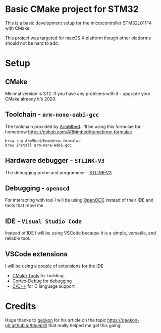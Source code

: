 # Basic CMake project for STM32

This is a basic development setup for the microcontroller STM32L011F4 with CMake.

This project was targeted for macOS X platform though other platforms should not be hard to add.

# Setup

## CMake
Minimal version is 3.12. If you have any problems with it - upgrade your CMake already it's 2020.

## Toolchain - `arm-none-eabi-gcc`
The toolchain provided by [ArmMbed](https://www.mbed.com/en/).
I'll be using this formulae for homebrew https://github.com/ARMmbed/homebrew-formulae 
```
brew tap ArmMbed/homebrew-formulae
brew install arm-none-eabi-gcc
```

## Hardware debugger - `STLINK-V3`
The debugging probe and programmer - [STLINK-V3](https://www.st.com/en/development-tools/stlink-v3set.html)

## Debugging - `openocd`
For interacting with tool I will be using [OpenOCD](http://openocd.org/) instead of their IDE and tools that repel me.

## IDE - `Visual Studio Code`
Instead of IDE I will be using VSCode because it is a simple, versatile, and reliable tool.

## VSCode extensions
I will be using a couple of extensions for the IDE:
- [CMake Tools](https://marketplace.visualstudio.com/items?itemName=ms-vscode.cmake-tools) for building
- [Cortex-Debug](https://marketplace.visualstudio.com/items?itemName=marus25.cortex-debug) for debugging
- [C/C++](https://marketplace.visualstudio.com/items?itemName=ms-vscode.cpptools) for C language support

# Credits
Huge thanks to [geokon](https://github.com/geokon-gh) for his article on the topic https://geokon-gh.github.io/bluepill/ that really helped me get this going.
